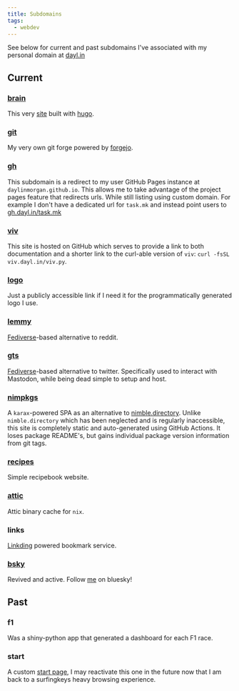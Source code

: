 ```yaml
---
title: Subdomains
tags:
  - webdev
---
```


See below for current and past subdomains I've associated with my personal domain at [dayl.in](https://dayl.in)

## Current

### [brain](https://brain.dayl.in)

This very [site](e09h-my-brain.md) built with [hugo](3nx1-building-my-brain-w-hugo.md).

### [git](https://git.dayl.in)

My very own git forge powered by [forgejo](https://forgejo.org/).

### [gh](https://gh.dayl.in)

This subdomain is a redirect to my user GitHub Pages instance at `daylinmorgan.github.io`.
This allows me to take advantage of the project pages feature that redirects urls.
While still listing using custom domain.
For example I don't have a dedicated url for `task.mk` and instead point users to [gh.dayl.in/task.mk](https://gh.dayl.in/task.mk)

### [viv](https://viv.dayl.in)

This site is hosted on GitHub which serves to provide a link to both documentation and a shorter link to the curl-able version of `viv`: `curl -fsSL viv.dayl.in/viv.py`.

### [logo](https://logo.dayl.in)

Just a publicly accessible link if I need it for the programmatically generated logo I use.

### [lemmy](https://lemmy.dayl.in)

[Fediverse](xs06-fediverse.md)-based alternative to reddit.

### [gts](https://gts.dayl.in)

[Fediverse](xs06-fediverse.md)-based alternative to twitter.
Specifically used to interact with Mastodon, while being dead simple to setup and host.

### [nimpkgs](https://nimpkgs.dayl.in)

A `karax`-powered SPA as an alternative to [nimble.directory](https://nimble.directory).
Unlike `nimble.directory` which has been neglected and is regularly inaccessible,
this site is completely static and auto-generated using GitHub Actions.
It loses package README's, but gains individual package version information from git tags.

### [recipes](https://recipes.dayl.in)

Simple recipebook website.

### [attic](https://attic.dayl.in)

Attic binary cache for `nix`.

### links

[Linkding](https://linkding.link/) powered bookmark service.

### [bsky](https://bsky.dayl.in)

Revived and active. Follow [me](https://bsky.app/profile/dayl.in) on bluesky!

## Past

### f1

Was a shiny-python app that generated a dashboard for each F1 race.

### start

A custom [start page](2vvb-start-pages.md), I may reactivate this one in the future now that I am back to a surfingkeys heavy browsing experience.
